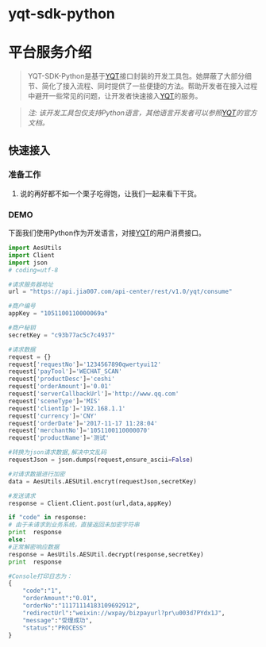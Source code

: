 # yqt-sdk-python
# 平台服务介绍

> YQT-SDK-Python是基于[YQT](http://doc.jia007.com)接口封装的开发工具包。她屏蔽了大部分细节、简化了接入流程、同时提供了一些便捷的方法。帮助开发者在接入过程中避开一些常见的问题，让开发者快速接入[YQT](http://doc.jia007.com)的服务。

> *注: 该开发工具包仅支持Python语言，其他语言开发者可以参照[YQT](http://doc.jia007.com)的官方文档。*

##  快速接入

### 准备工作

1. 说的再好都不如一个栗子吃得饱，让我们一起来看下干货。

### DEMO 

下面我们使用Python作为开发语言，对接[YQT](http://doc.jia007.com)的用户消费接口。

```python
import AesUtils
import Client
import json
# coding=utf-8

#请求服务器地址
url = "https://api.jia007.com/api-center/rest/v1.0/yqt/consume"

#商户编号
appKey = "1051100110000069a"

#商户秘钥
secretKey = "c93b77ac5c7c4937"

#请求数据
request = {}
request['requestNo']='1234567890qwertyui12'
request['payTool']='WECHAT_SCAN'
request['productDesc']='ceshi'
request['orderAmount']='0.01'
request['serverCallbackUrl']='http://www.qq.com'
request['sceneType']='MIS'
request['clientIp']='192.168.1.1'
request['currency']='CNY'
request['orderDate']='2017-11-17 11:28:04'
request['merchantNo']='1051100110000070'
request['productName']='测试'

#转换为json请求数据,解决中文乱码
requestJson = json.dumps(request,ensure_ascii=False)

#对请求数据进行加密
data = AesUtils.AESUtil.encryt(requestJson,secretKey)

#发送请求
response = Client.Client.post(url,data,appKey)

if "code" in response:
# 由于未请求到业务系统，直接返回未加密字符串
print  response
else:
#正常解密响应数据
response = AesUtils.AESUtil.decrypt(response,secretKey)
print  response

#Console打印日志为：
{
    "code":"1",
    "orderAmount":"0.01",
    "orderNo":"11171114183109692912",
    "redirectUrl":"weixin://wxpay/bizpayurl?pr\u003d7PYdx1J",
    "message":"受理成功",
    "status":"PROCESS"
}
```